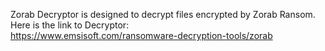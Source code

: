 Zorab Decryptor is designed to decrypt files encrypted by Zorab Ransom.\
Here is the link to Decryptor:\
https://www.emsisoft.com/ransomware-decryption-tools/zorab

